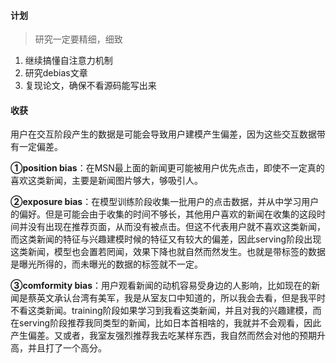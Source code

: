 #### 计划

> 研究一定要精细，细致

1. 继续搞懂自注意力机制
2. 研究debias文章
3. 复现论文，确保不看源码能写出来



#### 收获

用户在交互阶段产生的数据是可能会导致用户建模产生偏差，因为这些交互数据带有一定偏差。

**①position bias**：在MSN最上面的新闻更可能被用户优先点击，即使不一定真的喜欢这类新闻，主要是新闻图片够大，够吸引人。

**②exposure bias**：在模型训练阶段收集一批用户的点击数据，并从中学习用户的偏好。但是可能会由于收集的时间不够长，其他用户喜欢的新闻在收集的这段时间并没有出现在推荐页面，从而没有被点击。但这不代表用户就不喜欢这类新闻，而这类新闻的特征与兴趣建模时候的特征又有较大的偏差，因此serving阶段出现这类新闻，模型也会置若罔闻，效果下降也就自然而然发生。也就是带标签的数据是曝光所得的，而未曝光的数据的标签就不一定。

**③comformity bias**：用户观看新闻的动机容易受身边的人影响，比如现在的新闻是蔡英文承认台湾有美军，我是从室友口中知道的，所以我会去看，但是我平时不看这类新闻。training阶段如果学习到我看这类新闻，并且对我的兴趣建模，而在serving阶段推荐我同类型的新闻，比如日本首相啥的，我就并不会观看，因此产生偏差。又或者，我室友强烈推荐我去吃某样东西，我自然而然会对他的预期升高，并且打了一个高分。